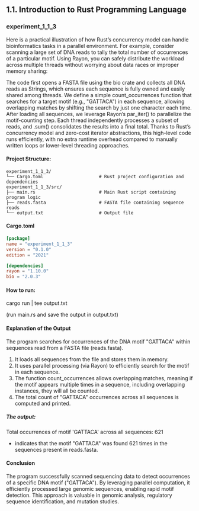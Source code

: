 ## 1.1. Introduction to Rust Programming Language

### experiment_1_1_3

Here is a practical illustration of how Rust’s concurrency model can handle bioinformatics tasks in a parallel environment. For example, consider scanning a large set of DNA reads to tally the total number of occurrences of a particular motif. Using Rayon, you can safely distribute the workload across multiple threads without worrying about data races or improper memory sharing:

The code first opens a FASTA file using the bio crate and collects all DNA reads as Strings, which ensures each sequence is fully owned and easily shared among threads. We define a simple count_occurrences function that searches for a target motif (e.g., "GATTACA") in each sequence, allowing overlapping matches by shifting the search by just one character each time. After loading all sequences, we leverage Rayon’s par_iter() to parallelize the motif-counting step. Each thread independently processes a subset of reads, and .sum() consolidates the results into a final total. Thanks to Rust’s concurrency model and zero-cost iterator abstractions, this high-level code runs efficiently, with no extra runtime overhead compared to manually written loops or lower-level threading approaches.

#### Project Structure:

```plaintext
experiment_1_1_3/
└── Cargo.toml                     # Rust project configuration and dependencies
experiment_1_1_3/src/
├── main.rs                        # Main Rust script containing program logic
├── reads.fasta                    # FASTA file containing sequence reads
└── output.txt                     # Output file
```

#### Cargo.toml

```toml
[package]
name = "experiment_1_1_3"
version = "0.1.0"
edition = "2021"

[dependencies]
rayon = "1.10.0"
bio = "2.0.3"
```

#### How to run:

cargo run | tee output.txt

(run main.rs and save the output in output.txt)
  

#### Explanation of the Output
The program searches for occurrences of the DNA motif "GATTACA" within sequences read from a FASTA file (reads.fasta).

1. It loads all sequences from the file and stores them in memory.
2. It uses parallel processing (via Rayon) to efficiently search for the motif in each sequence.
3. The function count_occurrences allows overlapping matches, meaning if the motif appears multiple times in a sequence, including overlapping instances, they will all be counted.
4. The total count of "GATTACA" occurrences across all sequences is computed and printed.

##### The output:

Total occurrences of motif 'GATTACA' across all sequences: 621

* indicates that the motif "GATTACA" was found 621 times in the sequences present in reads.fasta.

#### Conclusion
The program successfully scanned sequencing data to detect occurrences of a specific DNA motif ("GATTACA"). By leveraging parallel computation, it efficiently processed large genomic sequences, enabling rapid motif detection. This approach is valuable in genomic analysis, regulatory sequence identification, and mutation studies.











